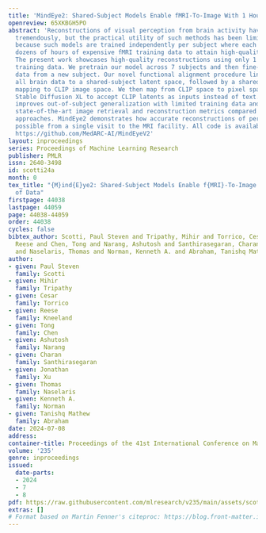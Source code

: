 ```yaml
---
title: 'MindEye2: Shared-Subject Models Enable fMRI-To-Image With 1 Hour of Data'
openreview: 65XKBGH5PO
abstract: 'Reconstructions of visual perception from brain activity have improved
  tremendously, but the practical utility of such methods has been limited. This is
  because such models are trained independently per subject where each subject requires
  dozens of hours of expensive fMRI training data to attain high-quality results.
  The present work showcases high-quality reconstructions using only 1 hour of fMRI
  training data. We pretrain our model across 7 subjects and then fine-tune on minimal
  data from a new subject. Our novel functional alignment procedure linearly maps
  all brain data to a shared-subject latent space, followed by a shared non-linear
  mapping to CLIP image space. We then map from CLIP space to pixel space by fine-tuning
  Stable Diffusion XL to accept CLIP latents as inputs instead of text. This approach
  improves out-of-subject generalization with limited training data and also attains
  state-of-the-art image retrieval and reconstruction metrics compared to single-subject
  approaches. MindEye2 demonstrates how accurate reconstructions of perception are
  possible from a single visit to the MRI facility. All code is available on Github:
  https://github.com/MedARC-AI/MindEyeV2'
layout: inproceedings
series: Proceedings of Machine Learning Research
publisher: PMLR
issn: 2640-3498
id: scotti24a
month: 0
tex_title: "{M}ind{E}ye2: Shared-Subject Models Enable f{MRI}-To-Image With 1 Hour
  of Data"
firstpage: 44038
lastpage: 44059
page: 44038-44059
order: 44038
cycles: false
bibtex_author: Scotti, Paul Steven and Tripathy, Mihir and Torrico, Cesar and Kneeland,
  Reese and Chen, Tong and Narang, Ashutosh and Santhirasegaran, Charan and Xu, Jonathan
  and Naselaris, Thomas and Norman, Kenneth A. and Abraham, Tanishq Mathew
author:
- given: Paul Steven
  family: Scotti
- given: Mihir
  family: Tripathy
- given: Cesar
  family: Torrico
- given: Reese
  family: Kneeland
- given: Tong
  family: Chen
- given: Ashutosh
  family: Narang
- given: Charan
  family: Santhirasegaran
- given: Jonathan
  family: Xu
- given: Thomas
  family: Naselaris
- given: Kenneth A.
  family: Norman
- given: Tanishq Mathew
  family: Abraham
date: 2024-07-08
address:
container-title: Proceedings of the 41st International Conference on Machine Learning
volume: '235'
genre: inproceedings
issued:
  date-parts:
  - 2024
  - 7
  - 8
pdf: https://raw.githubusercontent.com/mlresearch/v235/main/assets/scotti24a/scotti24a.pdf
extras: []
# Format based on Martin Fenner's citeproc: https://blog.front-matter.io/posts/citeproc-yaml-for-bibliographies/
---
```

